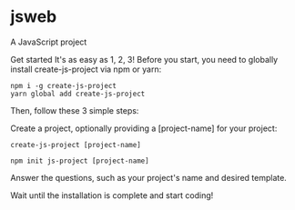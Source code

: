 # jsweb
A JavaScript project


Get started It's as easy as 1, 2, 3!
Before you start, you need to globally install create-js-project via npm or yarn:
```shell
npm i -g create-js-project
yarn global add create-js-project
```
Then, follow these 3 simple steps:

Create a project, optionally providing a [project-name] for your project:

```shell
create-js-project [project-name]
```


```shell
npm init js-project [project-name]
```

Answer the questions, such as your project's name and desired template.

Wait until the installation is complete and start coding!
